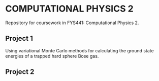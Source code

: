 # COMPUTATIONAL PHYSICS 2
Repository for coursework in FYS441: Computational Physics 2. 

## Project 1
Using variational Monte Carlo methods for calculating the ground state energies of a trapped hard sphere Bose gas. 

## Project 2 
 
